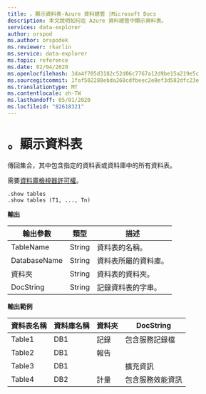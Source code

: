```yaml
---
title: 。顯示資料表-Azure 資料總管 |Microsoft Docs
description: 本文說明如何在 Azure 資料總管中顯示資料表。
services: data-explorer
author: orspod
ms.author: orspodek
ms.reviewer: rkarlin
ms.service: data-explorer
ms.topic: reference
ms.date: 02/04/2020
ms.openlocfilehash: 3da4f705d3182c52d06c7767a12d9be15a219e5c
ms.sourcegitcommit: 1faf502280ebda268cdfbeec2e8ef3d582dfc23e
ms.translationtype: MT
ms.contentlocale: zh-TW
ms.lasthandoff: 05/01/2020
ms.locfileid: "82618321"
---
```

# <a name="show-tables"></a>。顯示資料表

傳回集合，其中包含指定的資料表或資料庫中的所有資料表。

需要[資料庫檢視器許可權](../management/access-control/role-based-authorization.md)。

```kusto
.show tables
.show tables (T1, ..., Tn)
```

**輸出**

|輸出參數 |類型 |描述
|---|---|---
|TableName  |String |資料表的名稱。
|DatabaseName  |String |資料表所屬的資料庫。
|資料夾 |String |資料表的資料夾。
|DocString |String |記錄資料表的字串。

**輸出範例**

|資料表名稱 |資料庫名稱 |資料夾 | DocString
|---|---|---|---
|Table1 |DB1 |記錄 |包含服務記錄檔
|Table2 |DB1 | 報告 |
|Table3 |DB1 | | 擴充資訊 |
|Table4 |DB2 | 計量| 包含服務效能資訊
